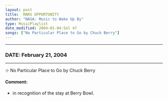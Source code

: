 ```yaml
---
layout: post
title:  MARS OPPORTUNITY
author: "NASA: Music to Wake Up By"
type: MusicPlaylist
date_modified: 2004-01-04:Sol 47
songs: ["No Particular Place to Go by Chuck Berry"]
---
```


----
### DATE: February 21, 2004
----
⊹ No Particular Place to Go by Chuck Berry

#### Comment:
* in recognition of the stay at Berry Bowl.



<br/>
<center>
	<a target="_blank"
	   href="https://twitter.com/intent/tweet?hashtags=Space,NASA,Playlist,NASAWakeupCalls,SpaceProgram&text={{ page.author}}, '{{ page.songs.first }}' {{ page.title }}, {{ page.date | date: '%B %d, %Y' }}. {{ site.url }}{{ page.url }}&via=nasawakeupcalls"><i class="fab fa-twitter" alt="Tweet this page" style="font-size: 1.3em;"></i></a>
	&nbsp; 	<i class="fas fa-user-astronaut" style="font-size: 1.5em;"></i> &nbsp;
    <a type="amzn" search="'No Particular Place to Go by Chuck Berry'" category="popular music">
    <i class="fab fa-amazon" style="font-size: 1.3em;"></i></a>
</center>
